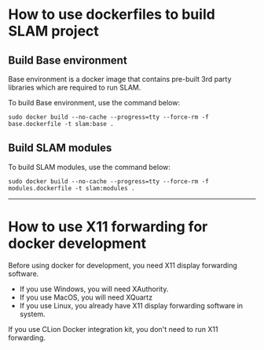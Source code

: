 # How to use dockerfiles to build SLAM project

## Build Base environment

Base environment is a docker image that contains pre-built 3rd party libraries which are required to run SLAM.

To build Base environment, use the command below:

`sudo docker build --no-cache --progress=tty --force-rm -f base.dockerfile -t slam:base .`

## Build SLAM modules

To build SLAM modules, use the command below:

`sudo docker build --no-cache --progress=tty --force-rm -f modules.dockerfile -t slam:modules .`

---

# How to use X11 forwarding for docker development

Before using docker for development, you need X11 display forwarding software.

- If you use Windows, you will need XAuthority.
- If you use MacOS, you will need XQuartz
- If you use Linux, you already have X11 display forwarding software in system.

If you use CLion Docker integration kit, you don't need to run X11 forwarding.
